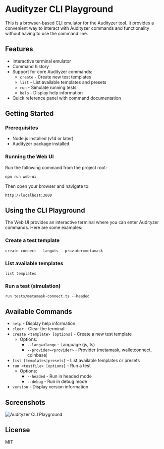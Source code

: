 # Audityzer CLI Playground

This is a browser-based CLI emulator for the Audityzer tool. It provides a convenient way to interact with Audityzer commands and functionality without having to use the command line.

## Features

- Interactive terminal emulator
- Command history
- Support for core Audityzer commands:
  - `create` - Create new test templates
  - `list` - List available templates and presets
  - `run` - Simulate running tests
  - `help` - Display help information
- Quick reference panel with command documentation

## Getting Started

### Prerequisites

- Node.js installed (v14 or later)
- Audityzer package installed

### Running the Web UI

Run the following command from the project root:

```bash
npm run web-ui
```

Then open your browser and navigate to:

```
http://localhost:3000
```

## Using the CLI Playground

The Web UI provides an interactive terminal where you can enter Audityzer commands. Here are some examples:

### Create a test template

```
create connect --lang=ts --provider=metamask
```

### List available templates

```
list templates
```

### Run a test (simulation)

```
run tests/metamask-connect.ts --headed
```

## Available Commands

- `help` - Display help information
- `clear` - Clear the terminal
- `create <template> [options]` - Create a new test template
  - Options:
    - `--lang=<lang>` - Language (js, ts)
    - `--provider=<provider>` - Provider (metamask, walletconnect, coinbase)
- `list [templates|presets]` - List available templates or presets
- `run <testfile> [options]` - Run a test
  - Options:
    - `--headed` - Run in headed mode
    - `--debug` - Run in debug mode
- `version` - Display version information

## Screenshots

![Audityzer CLI Playground](../../media/web-ui-screenshot.png)

## License

MIT
